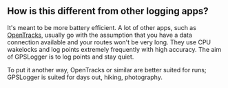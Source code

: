 ## How is this different from other logging apps?

It's meant to be more battery efficient. A lot of other apps, such as [OpenTracks](https://github.com/OpenTracksApp/OpenTracks), usually go with the assumption that you have a data connection available and your routes won't be very long. They use CPU wakelocks and log points extremely frequently with high accuracy. The aim of GPSLogger is to log points and stay quiet.  

To put it another way, OpenTracks or similar are better suited for runs; GPSLogger is suited for days out, hiking, photography.

